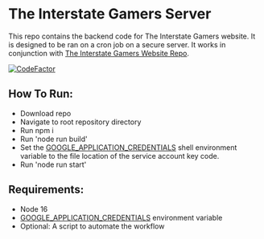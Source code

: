 # The Interstate Gamers Server
This repo contains the backend code for The Interstate Gamers website. It is designed to be ran on a cron job on a secure server. It works in conjunction with [The Interstate Gamers Website Repo](https://github.com/kdevcse/interstategamers).

[![CodeFactor](https://www.codefactor.io/repository/github/kdevcse/interstategamers-backend/badge/main)](https://www.codefactor.io/repository/github/kdevcse/interstategamers-backend/overview/main)

## How To Run:
- Download repo
- Navigate to root repository directory
- Run npm i
- Run 'node run build'
- Set the [GOOGLE_APPLICATION_CREDENTIALS](https://firebase.google.com/docs/admin/setup#linux-or-macos) shell environment variable to the file location of the service account key code.
- Run 'node run start'

## Requirements:
- Node 16
- [GOOGLE_APPLICATION_CREDENTIALS](https://firebase.google.com/docs/admin/setup#linux-or-macos) environment variable
- Optional: A script to automate the workflow
